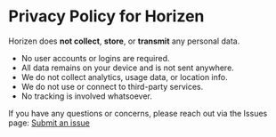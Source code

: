 # Privacy Policy for Horizen

Horizen does **not collect**, **store**, or **transmit** any personal data.

- No user accounts or logins are required.
- All data remains on your device and is not sent anywhere.
- We do not collect analytics, usage data, or location info.
- We do not use or connect to third-party services.
- No tracking is involved whatsoever.

If you have any questions or concerns, please reach out via the Issues page:
[Submit an issue](https://github.com/Jabezz9/horizen-support/issues)
